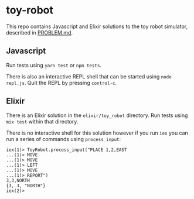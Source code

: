 # toy-robot

This repo contains Javascript and Elixir solutions to the toy robot simulator, described
in [PROBLEM.md](PROBLEM.md).

## Javascript

Run tests using `yarn test` or `npm tests`.

There is also an interactive REPL shell that can be started using `node repl.js`. Quit the REPL by pressing `control-c`.


## Elixir

There is an Elixir solution in the `elixir/toy_robot` directory. Run tests using `mix test` within that directory.

There is no interactive shell for this solution however if you run `iex` you can run a series of commands using `process_input`:

```
iex(1)> ToyRobot.process_input("PLACE 1,2,EAST
...(1)> MOVE
...(1)> MOVE
...(1)> LEFT
...(1)> MOVE
...(1)> REPORT")
3,3,NORTH
{3, 3, "NORTH"}
iex(2)>
```

